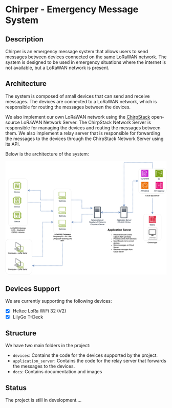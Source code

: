# Chirper - Emergency Message System

## Description
Chirper is an emergency message system that allows users to send messages between devices
connected on the same LoRaWAN network. The system is designed to be used in emergency situations
where the internet is not available, but a LoRaWAN network is present.

## Architecture

The system is composed of small devices that can send and receive messages. The devices are
connected to a LoRaWAN network, which is responsible for routing the messages between the devices.

We also implement our own LoRaWAN network using the [ChirpStack](https://www.chirpstack.io/) open-source
LoRaWAN Network Server. The ChirpStack Network Server is responsible for managing the devices and
routing the messages between them. We also implement a relay server that is responsible for
forwarding the messages to the devices through the ChirpStack Network Server using its API.

Below is the architecture of the system:

![Chirper Architecture](./docs/architecture.png)

## Devices Support

We are currently supporting the following devices:

- [x] Heltec LoRa WiFi 32 (V2)
- [x] LilyGo T-Deck

## Structure

We have two main folders in the project:

- `devices`: Contains the code for the devices supported by the project.
- `application_server`: Contains the code for the relay server that forwards the messages to the devices.
- `docs`: Contains documentation and images

## Status

The project is still in development....

